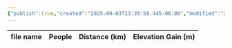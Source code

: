 ```yaml
---
{"publish":true,"created":"2025-09-03T13:35:59.445-06:00","modified":"2025-09-03T14:49:19.151-06:00","published":"2025-09-03T14:49:19.151-06:00","tags":["route"],"cssclasses":"","elevation":null,"region":"Lake Louise","location":"51.3322882, -116.2359043","DWYT":"Premiere","Kane":"Moderate","completed":true}
---
```



| file name | People | Distance (km) | Elevation Gain (m) |
| --------- | ------ | ------------- | ------------------ |
